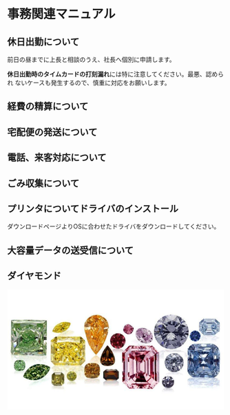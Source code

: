 # 事務関連マニュアル
## 休日出勤について
前日の昼までに上長と相談のうえ、社長へ個別に申請します。

**休日出勤時のタイムカードの打刻漏れ**には特に注意してください。最悪、認められ
ないケースも発生するので、慎重に対応をお願いします。
## 経費の精算について
## 宅配便の発送について
## 電話、来客対応について
## ごみ収集について
## プリンタについてドライバのインストール
ダウンロードページよりOSに合わせたドライバをダウンロードしてください。

## 大容量データの送受信について
## ダイヤモンド
![ダイヤモンド](img/dias.png)